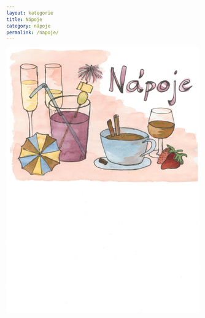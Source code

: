 ```yaml
---
layout: kategorie
title: Nápoje
category: nápoje
permalink: /napoje/
---
```


<img src="/assets/img/napoje.jpg" alt="{{ page.title }}" class="img-responsive"/>
